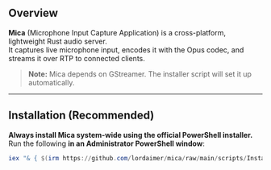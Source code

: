 ## Overview

**Mica** (Microphone Input Capture Application) is a cross-platform, lightweight Rust audio server.  
It captures live microphone input, encodes it with the Opus codec, and streams it over RTP to connected clients.

> **Note:** Mica depends on GStreamer. The installer script will set it up automatically.

---

## Installation (Recommended)

**Always install Mica system-wide using the official PowerShell installer.**  
Run the following **in an **Administrator** PowerShell window**:

```powershell
iex "& { $(irm https://github.com/lordaimer/mica/raw/main/scripts/Install-Mica.ps1) }"
```